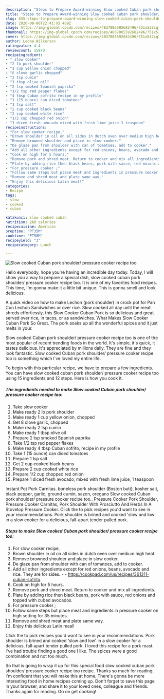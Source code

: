 ```yaml
---
description: "Steps to Prepare Award-winning Slow cooked Cuban pork shoulder/ pressure cooker recipe too"
title: "Steps to Prepare Award-winning Slow cooked Cuban pork shoulder/ pressure cooker recipe too"
slug: 655-steps-to-prepare-award-winning-slow-cooked-cuban-pork-shoulder-pressure-cooker-recipe-too
date: 2020-08-06T22:41:03.489Z
image: https://img-global.cpcdn.com/recipes/4837085592682496/751x532cq70/slow-cooked-cuban-pork-shoulder-pressure-cooker-recipe-too-recipe-main-photo.jpg
thumbnail: https://img-global.cpcdn.com/recipes/4837085592682496/751x532cq70/slow-cooked-cuban-pork-shoulder-pressure-cooker-recipe-too-recipe-main-photo.jpg
cover: https://img-global.cpcdn.com/recipes/4837085592682496/751x532cq70/slow-cooked-cuban-pork-shoulder-pressure-cooker-recipe-too-recipe-main-photo.jpg
author: Leona Wilkerson
ratingvalue: 4.4
reviewcount: 15970
recipeingredient:
- " slow cooker"
- "2 lb pork shoulder"
- "1 cup yellow onion chopped"
- "8 clove garlic chopped"
- "2 tsp cumin"
- "1 tbsp olive oil"
- "2 tsp smoked Spanish paprika"
- "1/2 tsp red pepper flakes"
- "4 tbsp Cuban sofrito recipe in my profile"
- "1 (15 ounce) can diced tomatoes"
- "1 tsp salt"
- "2 cup cooked black beans"
- "2 cup cooked white rice"
- "1/2 cup chopped red onion"
- "1 diced fresh avocado mixed with fresh lime juice 1 teaspoon"
recipeinstructions:
- "For slow cooker recipe,"
- "Brown shoulder in oil on all sides in dutch oven over medium high heat"
- "Remove browned shoulder and place in slow cooker."
- "De glaze pan from shoulder with can of tomatoes, add to cooker."
- "Add all other ingredients except for red onions, beans, avocado and rice. They are for sides.  https://cookpad.com/us/recipes/361311-cuban-sofrito"
- "Cook on high for 5 hours."
- "Remove pork and shred meat. Return to cooker and mix all ingredients."
- "Plate by adding rice then black beans, pork with sauce, red onions and topped with cubed avocados."
- "For pressure cooker ;"
- "Follow same steps but place meat and ingredients in pressure cooker on high setting for 35 minutes."
- "Remove and shred meat and plate same way."
- "Enjoy this delicious Latin meal!"
categories:
- Recipe
tags:
- slow
- cooked
- cuban

katakunci: slow cooked cuban 
nutrition: 268 calories
recipecuisine: American
preptime: "PT35M"
cooktime: "PT58M"
recipeyield: "3"
recipecategory: Lunch

---
```



![Slow cooked Cuban pork shoulder/ pressure cooker recipe too](https://img-global.cpcdn.com/recipes/4837085592682496/751x532cq70/slow-cooked-cuban-pork-shoulder-pressure-cooker-recipe-too-recipe-main-photo.jpg)

Hello everybody, hope you're having an incredible day today. Today, I will show you a way to prepare a special dish, slow cooked cuban pork shoulder/ pressure cooker recipe too. It is one of my favorites food recipes. This time, I'm gonna make it a little bit unique. This is gonna smell and look delicious.

A quick video on how to make Lechon (pork shoulder) in crock pot for Pan Con Lechon Sandwiches or over rice. Slow cooked all day until the meat shreds effortlessly, this Slow Cooker Cuban Pork is so delicious and great served over rice, in tacos, or as sandwiches. What Makes Slow Cooker Cuban Pork So Great. The pork soaks up all the wonderful spices and it just melts in your.

Slow cooked Cuban pork shoulder/ pressure cooker recipe too is one of the most popular of recent trending foods in the world. It's simple, it's quick, it tastes delicious. It's appreciated by millions daily. They are fine and they look fantastic. Slow cooked Cuban pork shoulder/ pressure cooker recipe too is something which I've loved my entire life.


To begin with this particular recipe, we have to prepare a few ingredients. You can have slow cooked cuban pork shoulder/ pressure cooker recipe too using 15 ingredients and 12 steps. Here is how you cook it.

<!--inarticleads1-->

##### The ingredients needed to make Slow cooked Cuban pork shoulder/ pressure cooker recipe too:

1. Take  slow cooker
1. Make ready 2 lb pork shoulder
1. Make ready 1 cup yellow onion, chopped
1. Get 8 clove garlic, chopped
1. Make ready 2 tsp cumin
1. Make ready 1 tbsp olive oil
1. Prepare 2 tsp smoked Spanish paprika
1. Take 1/2 tsp red pepper flakes
1. Make ready 4 tbsp Cuban sofrito, recipe in my profile
1. Take 1 (15 ounce) can diced tomatoes
1. Prepare 1 tsp salt
1. Get 2 cup cooked black beans
1. Prepare 2 cup cooked white rice
1. Prepare 1/2 cup chopped red onion
1. Prepare 1 diced fresh avocado, mixed with fresh lime juice, 1 teaspoon


Instant Pot Pork Carnitas. boneless pork shoulder (Boston butt), kosher salt, black pepper, garlic, ground cumin, sazon, oregano Slow cooked Cuban pork shoulder/ pressure cooker recipe too.. Pressure Cooker Pork Shoulder, Pressure Cooker Carnitas, Pork Shoulder With Prosciutto And Herbs In A Stovetop Pressure Cooker. Click the to pick recipes you&#39;d want to see in your recommendations. Pork shoulder is brined and cooked &#39;slow and low&#39; in a slow cooker for a delicious, fall-apart tender pulled pork. 

<!--inarticleads2-->

##### Steps to make Slow cooked Cuban pork shoulder/ pressure cooker recipe too:

1. For slow cooker recipe,
1. Brown shoulder in oil on all sides in dutch oven over medium high heat
1. Remove browned shoulder and place in slow cooker.
1. De glaze pan from shoulder with can of tomatoes, add to cooker.
1. Add all other ingredients except for red onions, beans, avocado and rice. They are for sides. -  - https://cookpad.com/us/recipes/361311-cuban-sofrito
1. Cook on high for 5 hours.
1. Remove pork and shred meat. Return to cooker and mix all ingredients.
1. Plate by adding rice then black beans, pork with sauce, red onions and topped with cubed avocados.
1. For pressure cooker ;
1. Follow same steps but place meat and ingredients in pressure cooker on high setting for 35 minutes.
1. Remove and shred meat and plate same way.
1. Enjoy this delicious Latin meal!


Click the to pick recipes you&#39;d want to see in your recommendations. Pork shoulder is brined and cooked &#39;slow and low&#39; in a slow cooker for a delicious, fall-apart tender pulled pork. I loved this recipe for a pork roast. I&#39;ve had trouble finding a good one I like. The spices were a good combination and not too much. 

So that is going to wrap it up for this special food slow cooked cuban pork shoulder/ pressure cooker recipe too recipe. Thanks so much for reading. I'm confident that you will make this at home. There's gonna be more interesting food in home recipes coming up. Don't forget to save this page in your browser, and share it to your loved ones, colleague and friends. Thanks again for reading. Go on get cooking!
